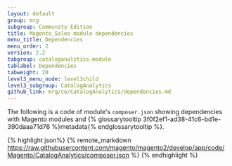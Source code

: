 ```yaml
---
layout: default
group: mrg
subgroup: Community Edition
title: Magento_Sales module dependencies
menu_title: Dependencies
menu_order: 2
version: 2.2
tabgroup: cataloganalytics-module
tablabel: Dependencies
tabweight: 20
level3_menu_node: level3child
level3_subgroup: CatalogAnalytics
github_link: mrg/ce/CatalogAnalytics/dependencies.md
---
```


The following is a code of module's `composer.json` showing dependencies with Magento modules and {% glossarytooltip 3f0f2ef1-ad38-41c6-bd1e-390daaa71d76 %}metadata{% endglossarytooltip %}.

{% highlight json%}
{% remote_markdown https://raw.githubusercontent.com/magento/magento2/develop/app/code/Magento/CatalogAnalytics/composer.json %}
{% endhighlight %}
